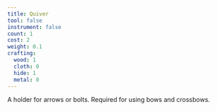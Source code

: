 ```yaml
---
title: Quiver
tool: false
instrument: false
count: 1
cost: 2
weight: 0.1
crafting:
  wood: 1
  cloth: 0
  hide: 1
  metal: 0
---
```


A holder for arrows or bolts. Required for using bows and crossbows.

